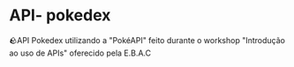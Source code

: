 ﻿# API- pokedex 
🪨API Pokedex utilizando a "PokéAPI" feito durante o workshop "Introdução ao uso de APIs" oferecido pela E.B.A.C
